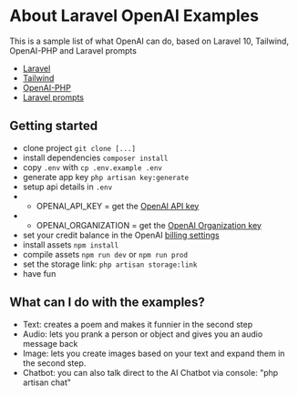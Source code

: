 # About Laravel OpenAI Examples

This is a sample list of what OpenAI can do, based on Laravel 10, Tailwind, OpenAI-PHP and Laravel prompts

- [Laravel](https://laravel.com/)
- [Tailwind](https://laravel-livewire.com/)
- [OpenAI-PHP](https://github.com/openai-php/laravel)
- [Laravel prompts](https://github.com/laravel/prompts)

## Getting started
* clone project `git clone [...]`
* install dependencies `composer install`
* copy `.env` with `cp .env.example .env`
* generate app key `php artisan key:generate`
* setup api details in `.env`
* * OPENAI_API_KEY = get the [OpenAI API key](https://platform.openai.com/api-keys) 
* * OPENAI_ORGANIZATION = get the [OpenAI Organization key](https://platform.openai.com/account/organization) 
* set your credit balance in the OpenAI [billing settings](https://platform.openai.com/account/billing/overview)
* install assets `npm install`
* compile assets `npm run dev` or `npm run prod`
* set the storage link: `php artisan storage:link`
* have fun

## What can I do with the examples?
* Text: creates a poem and makes it funnier in the second step
* Audio: lets you prank a person or object and gives you an audio message back
* Image: lets you create images based on your text and expand them in the second step.
* Chatbot: you can also talk direct to the AI Chatbot via console: "php artisan chat"




